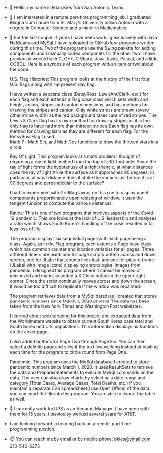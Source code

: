 - 👋 Hello, my name is Brian Kies from San Antonio, Texas.
- 👀 I am interested in a remote part-time programming job. I graduated Magna Cum Laude 
     from St. Mary's University in San Antonio with a degree in Computer Science
     and a minor in Mathematics.
- 🌱 For the last couple of years I have been working exclusively with Java NetBeans and MySql. I have uploaded to GitHub four programs written during this time. Two of the          programs use the Swing pallette for adding components and I manually coded componets for the other two. I have previously worked with C, C++, C Sharp, Java, Basic, Pascal,      and a little COBOL.
     Here is a synopsis of each program with an item or two about the code.
     
     U.S. Flag Histories:
     This program looks at the history of the first four U.S. flags along with our present day flag.
     
     I have written a separate class (BetsyRoss, LewisAndClark, etc.) for each flag and each extends a Flag base class which sets width and height, 
     colors, stripes and canton dimensions, and has methods for drawing the stripes and canton. Only white stripes are drawn (every other stripe width) 
     as the red background takes care of red stripes. The Lewis & Clark flag has its own method for drawing stripes as it is the only flag to have had
     more than thirteen stripes. Each flag has its own method for drawing stars as they are different for each flag. For the BetsyRossFlag I used  
     Math.Pi, Math.Sin, and Math.Cos funcitons to draw the thirteen stars in a circle.
     
     Ray Of Light:
     This program looks at a math problem I thought of regarding a ray of light emitted from the top of a 10-foot pole. Since the ray of light forms the hypotenuse 
     of a right triangle, at what distances does the ray of light strike the surface as it approaches 90 degrees. In particular, at what distance does it strike the
     surface just before it is at 90 degrees and perpendicular to the surface?
     
     I had to experiment with GridBag layout on this one to display panel components proportionately upon resizing of window. It uses the tangent funcion
     to compute the various distances. 
     
     Ratios:
     This is one of two programs that involves aspects of the Covid-19 pandemic. This one looks at the lack of U.S. leadership and analyzes a ratio which shows
     South Korea's handling of the crisis resulted in far less loss of life.
     
     The program displays six sequential pages with each page being a class. Again, as in the Flag program, each extends a Page base class which has common counter and 
     location variables for all pages. Three different timers are used: one for page scripts written across and down screen, one for JLabel that counts lives lost, and 
     one for picture frame (JLabel with Image Icons) displaying chronological images from pandemic. I designed this program where it cannot be moved or minimized and
     manually added a X Close button in the upper right corner. Since the script continually moves across and down the screen, it would be too difficult to replicate
     if the window was repainted. 
     
     The program retrieves data from a MySql database I created that stores pandemic numbers since March 1, 2020 onward. The data has been taken from the
     New York Times and Washington Post websistes. 
     
     I learned about web scraping for this project and extracted data from the Worldmeters website to obtain current South Korea case total and South Korea and
     U.S. populations. This information displays as fractions on the cover page.
     
     I also added buttons for Page Two through Page Six. You can then select a definite page and view if the text isw working instead of waiting each time 
     for the program to circle round from Page One.
     
     Pandemic:
     This program uses the MySql database I created to store pandemic numbers since March 1, 2020. It uses ResultSets to retrieve the data and PreparedStatements to
     execute MySql commands on the data. The user can also draw charts by selecting a date range and category (Total Cases, Average Cases, Total Deaths, etc.) If you
     maintain a separate CVS spreadsheet(I use Open Office) of the data, you can imort the file into the program. You are able to export the table as well. 
     
- 💞️ I currently work for UPS as an Account Manager. I have been with them for 15 years. I previoulsy worked several years for AT&T. 
- I am looking forward to hearing back on a remote part-time programming postion. 
- 📫 You can reach me by email or by mobile phone:  bkies@ymail.com   210-540-6273

<!---
bkies23/bkies23 is a ✨ special ✨ repository because its `README.md` (this file) appears on your GitHub profile.
You can click the Preview link to take a look at your changes.
--->
